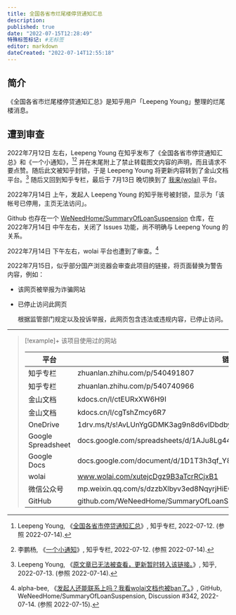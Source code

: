 ```yaml
---
title: 全国各省市烂尾楼停贷通知汇总
description:
published: true
date: "2022-07-15T12:28:49"
特殊标签标记: #无标签
editor: markdown
dateCreated: "2022-07-14T12:55:18"
---
```


## 简介

《全国各省市烂尾楼停贷通知汇总》是知乎用户「Leepeng Young」整理的烂尾楼消息。

## 遭到审查

2022年7月12日 左右，Leepeng Young 在知乎发布了《全国各省市停贷通知汇总》和《一个小通知》，[^540491807][^9fKOw] 并在末尾附上了禁止转载图文内容的声明，而且请求不要点赞。随后此文被知乎封锁，于是 Leepeng Young 将更新内容转到了金山文档平台。[^Kzlzg] 随后又回到知乎专栏，最后于 7月13日 晚切换到了 [我来(wolai)][] 平台。

[^540491807]: Leepeng Young, 《[全国各省市停贷通知汇总](https://web.archive.org/web/20220712043930/https://zhuanlan.zhihu.com/p/540491807)》, 知乎专栏, 2022-07-12. (参照 2022-07-14).

[^9fKOw]: 李鹏杨, 《[一个小通知](https://archive.ph/9fKOw "https://zhuanlan.zhihu.com/p/540740966")》, 知乎专栏, 2022-07-12. (参照 2022-07-14).

[^Kzlzg]: Leepeng Young, 《[原文章已无法被查看，更新暂时转入该链接。](https://archive.ph/Kzlzg "https://www.zhihu.com/pin/1530211271676289024")》, 知乎, 2022-07-13. (参照 2022-07-14).

[我来(wolai)]: /software/我来(wolai).md

2022年7月14日 上午，发起人 Leepeng Young 的知乎账号被封锁，显示为「该帐号已停用，主页无法访问」。

Github 也存在一个 [WeNeedHome/SummaryOfLoanSuspension][] 仓库，在 2022年7月14日 中午左右，关闭了 Issues 功能，尚不明确与 Leepeng Young 的关系。

[WeNeedHome/SummaryOfLoanSuspension]: https://web.archive.org/web/20220714044825/https://github.com/WeNeedHome/SummaryOfLoanSuspension

2022年7月14日 下午左右，wolai 平台也遭到了审查。[^342]

[^342]: alpha-bee, 《[发起人还能联系上吗？我看wolai文档也被ban了。](https://web.archive.org/web/20220715040815/https://github.com/WeNeedHome/SummaryOfLoanSuspension/discussions/342)》, GitHub, WeNeedHome/SummaryOfLoanSuspension, Discussion \#342, 2022-07-14. (参照 2022-07-15).

2022年7月15日，似乎部分国产浏览器会审查此项目的链接，将页面替换为警告内容，例如：

+   该网页被举报为诈骗网站

+   已停止访问此网页

    根据监管部门规定以及投诉举报，此网页包含违法或违规内容，已停止访问。

---

> [!example]+ 该项目使用过的网站
>
> | 平台               | 链接                                                                         |
> | ------------------ | ---------------------------------------------------------------------------- |
> | 知乎专栏           | zhuanlan.zhihu.com/p/540491807                                               |
> | 知乎专栏           | zhuanlan.zhihu.com/p/540740966                                               |
> | 金山文档           | kdocs.cn/l/ctEURxXW6H9I                                                      |
> | 金山文档           | kdocs.cn/l/cgTshZmcy6R7                                                      |
> | OneDrive           | 1drv.ms/t/s!AvLUnYgGDMK3ag9n8d6vIDbdbyI                                      |
> | Google Spreadsheet | docs.google.com/spreadsheets/d/1AJu8Lg44UywYlYcEra_wWl3G2mZjBeivpRxzWSZ5_x0/ |
> | Google Docs        | docs.google.com/document/d/1D1T3h3qf_Y87w3fT9hBf6YnBkGlOZh9_56AW5i3q_5E/     |
> | wolai              | www.wolai.com/xutejcDgz9B3aTcrRCjxB1                                         |
> | 微信公众号         | mp.weixin.qq.com/s/dzzbXlbyv3ed8NqyrjHiEQ                                    |
> | GitHub             | github.com/WeNeedHome/SummaryOfLoanSuspension                                |
